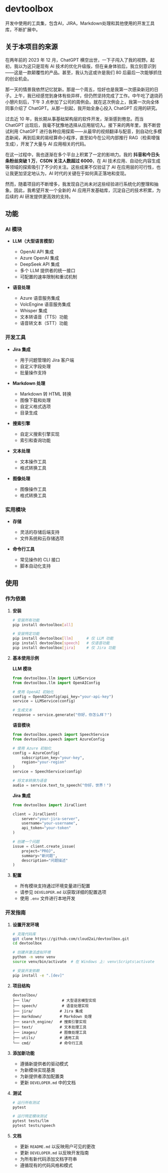 # devtoolbox

开发中使用的工具集，包含AI，JIRA，Markdown处理和其他使用的开发工具库，不断扩展中。

## 关于本项目的来源

在两年前的 2023 年 12 月，ChatGPT 横空出世，一下子闯入了我的视野。起初，我以为这只是现有 AI 技术的优化升级版，但在亲身体验后，我立刻意识到——这是一款颠覆性的产品。甚至，我认为这或许是我们 80 后最后一次能够抓住的创业机会。

那一天的情景我依然记忆犹新。那是一个周五，恰好也是我第一次感染新冠的日子。上午，我已经感觉到身体有些异样，但仍然坚持完成了工作。中午吃了退烧药小憩片刻后，下午 3 点参加了公司的周例会。就在这次例会上，我第一次向全体同事介绍了 ChatGPT。从那一刻起，我开始全身心投入 ChatGPT 应用的研究。

过去近 10 年，我长期从事基础架构层的软件开发，渐渐感到倦怠。而当 ChatGPT 出现后，我毫不犹豫地选择从应用层切入。接下来的两年里，我不断尝试利用 ChatGPT 进行各种应用探索——从最早的视频翻译与配音，到自动化多模态新闻，再到后来的易经算命小程序，直至如今在公司内部推行 RAG（检索增强生成），开发了大量与 AI 应用相关的代码。

在这一过程中，我也逐渐在多个平台上积累了一定的影响力。我的 **抖音和今日头条粉丝突破 1 万**，**CSDN 关注人数超过 6000**，在 AI 技术应用、自动化内容生成等领域的探索吸引了不少的关注。这些成果不仅验证了 AI 在应用层的可行性，也让我更加坚定地认为，AI 时代的关键在于如何真正落地和变现。

然而，随着项目的不断增多，我发现自己尚未对这些经验进行系统化的整理和抽象。因此，我希望开发一个全新的 AI 应用开发基础库，沉淀自己的技术积累，为后续的 AI 研发提供更高效的支持。

## 功能

### AI 模块
- **LLM（大型语言模型）**
  - OpenAI API 集成
  - Azure OpenAI 集成
  - DeepSeek API 集成
  - 多个 LLM 提供者的统一接口
  - 可配置的速率限制和重试机制

- **语音处理**
  - Azure 语音服务集成
  - VolcEngine 语音服务集成
  - Whisper 集成
  - 文本转语音（TTS）功能
  - 语音转文本（STT）功能

### 开发工具
- **Jira 集成**
  - 用于问题管理的 Jira 客户端
  - 自定义字段处理
  - 批量操作支持

- **Markdown 处理**
  - Markdown 转 HTML 转换
  - 图像下载和处理
  - 自定义格式选项
  - 目录生成

- **搜索引擎**
  - 自定义搜索引擎实现
  - 索引和查询功能

- **文本处理**
  - 文本操作工具
  - 格式转换工具

- **图像处理**
  - 图像操作工具
  - 格式转换工具

### 实用模块
- **存储**
  - 灵活的存储后端支持
  - 文件系统和云存储选项

- **命令行工具**
  - 常见操作的 CLI 接口
  - 脚本自动化支持

## 使用

### 作为依赖

1. **安装**
   ```bash
   # 安装所有功能
   pip install devtoolbox[all]
   
   # 安装特定功能
   pip install devtoolbox[llm]      # 仅 LLM 功能
   pip install devtoolbox[speech]   # 仅语音功能
   pip install devtoolbox[jira]     # 仅 Jira 功能
   ```

2. **基本使用示例**

   **LLM 模块**
   ```python
   from devtoolbox.llm import LLMService
   from devtoolbox.llm import OpenAIConfig
   
   # 使用 OpenAI 初始化
   config = OpenAIConfig(api_key="your-api-key")
   service = LLMService(config)
   
   # 生成文本
   response = service.generate("你好，你怎么样？")
   ```

   **语音模块**
   ```python
   from devtoolbox.speech import SpeechService
   from devtoolbox.speech import AzureConfig
   
   # 使用 Azure 初始化
   config = AzureConfig(
       subscription_key="your-key",
       region="your-region"
   )
   service = SpeechService(config)
   
   # 将文本转换为语音
   audio = service.text_to_speech("你好，世界！")
   ```

   **Jira 集成**
   ```python
   from devtoolbox import JiraClient
   
   client = JiraClient(
       server="your-jira-server",
       username="your-username",
       api_token="your-token"
   )
   
   # 创建一个问题
   issue = client.create_issue(
       project="PROJ",
       summary="新问题",
       description="问题描述"
   )
   ```

3. **配置**
   - 所有模块支持通过环境变量进行配置
   - 请参见 `DEVELOPER.md` 以获取详细的配置选项
   - 使用 `.env` 文件进行本地开发

### 开发指南

1. **设置开发环境**
   ```bash
   # 克隆代码库
   git clone https://github.com/cloud2ai/devtoolbox.git
   cd devtoolbox
   
   # 创建并激活虚拟环境
   python -m venv venv
   source venv/bin/activate  # 在 Windows 上: venv\Scripts\activate
   
   # 安装开发依赖
   pip install -e ".[dev]"
   ```

2. **项目结构**
   ```
   devtoolbox/
   ├── llm/              # 大型语言模型实现
   ├── speech/           # 语音处理实现
   ├── jira/            # Jira 集成
   ├── markdown/        # Markdown 处理
   ├── search_engine/   # 搜索引擎实现
   ├── text/            # 文本处理工具
   ├── images/          # 图像处理工具
   ├── utils/           # 通用工具
   └── cmd/             # 命令行工具
   ```

3. **添加新功能**
   - 遵循新提供者的驱动模式
   - 为新模块实现基类
   - 为新提供者添加配置类
   - 更新 `DEVELOPER.md` 中的文档

4. **测试**
   ```bash
   # 运行所有测试
   pytest
   
   # 运行特定模块测试
   pytest tests/llm
   pytest tests/speech
   ```

5. **文档**
   - 更新 `README.md` 以反映用户可见的更改
   - 更新 `DEVELOPER.md` 以反映开发指南
   - 为所有新代码添加文档字符串
   - 遵循现有的代码风格和模式